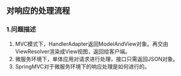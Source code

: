 ## 对响应的处理流程

### 1.问题描述

1. MVC模式下，HandlerAdapter返回ModelAndView对象。再交由ViewResolver渲染成View视图，返回给客户端。
2. 微服务环境下，单体应用对请求进行处理，接口只需返回JSON对象。
3. SpringMVC对于微服务环境下的响应处理是如何进行的。